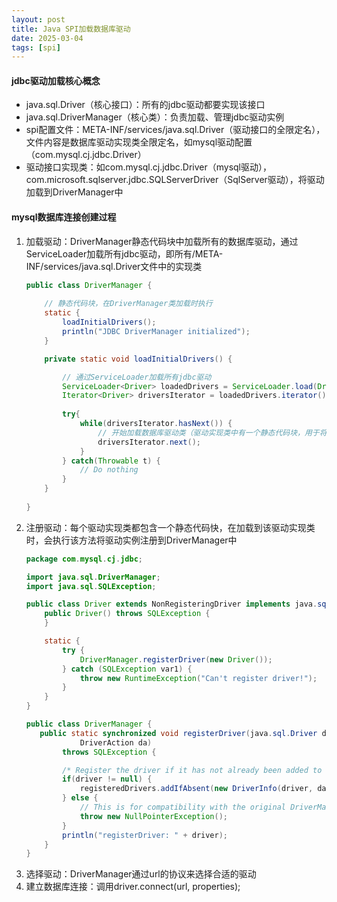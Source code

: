 ```yaml
---
layout: post
title: Java SPI加载数据库驱动
date: 2025-03-04
tags: [spi]
---
```


#### jdbc驱动加载核心概念
- java.sql.Driver（核心接口）：所有的jdbc驱动都要实现该接口
- java.sql.DriverManager（核心类）：负责加载、管理jdbc驱动实例
- spi配置文件：META-INF/services/java.sql.Driver（驱动接口的全限定名），文件内容是数据库驱动实现类全限定名，如mysql驱动配置（com.mysql.cj.jdbc.Driver）
- 驱动接口实现类：如com.mysql.cj.jdbc.Driver（mysql驱动），com.microsoft.sqlserver.jdbc.SQLServerDriver（SqlServer驱动），将驱动加载到DriverManager中

#### mysql数据库连接创建过程
1. 加载驱动：DriverManager静态代码块中加载所有的数据库驱动，通过ServiceLoader加载所有jdbc驱动，即所有/META-INF/services/java.sql.Driver文件中的实现类
    ```java
    public class DriverManager {
        
        // 静态代码块，在DriverManager类加载时执行
        static {
            loadInitialDrivers();
            println("JDBC DriverManager initialized");
        }
    
        private static void loadInitialDrivers() {
    
            // 通过ServiceLoader加载所有jdbc驱动
            ServiceLoader<Driver> loadedDrivers = ServiceLoader.load(Driver.class);
            Iterator<Driver> driversIterator = loadedDrivers.iterator();
            
            try{
                while(driversIterator.hasNext()) {
                    // 开始加载数据库驱动类（驱动实现类中有一个静态代码块，用于将驱动实例注册到DriverManager中）
                    driversIterator.next();
                }
            } catch(Throwable t) {
                // Do nothing
            }
        }
        
    }
    ```
2. 注册驱动：每个驱动实现类都包含一个静态代码快，在加载到该驱动实现类时，会执行该方法将驱动实例注册到DriverManager中
    ```java
    package com.mysql.cj.jdbc;
    
    import java.sql.DriverManager;
    import java.sql.SQLException;
    
    public class Driver extends NonRegisteringDriver implements java.sql.Driver {
        public Driver() throws SQLException {
        }
    
        static {
            try {
                DriverManager.registerDriver(new Driver());
            } catch (SQLException var1) {
                throw new RuntimeException("Can't register driver!");
            }
        }
    }
   
    public class DriverManager {
       public static synchronized void registerDriver(java.sql.Driver driver,
                DriverAction da)
            throws SQLException {
    
            /* Register the driver if it has not already been added to our list */
            if(driver != null) {
                registeredDrivers.addIfAbsent(new DriverInfo(driver, da));
            } else {
                // This is for compatibility with the original DriverManager
                throw new NullPointerException();
            }
            println("registerDriver: " + driver);
        }
    }
    ```
3. 选择驱动：DriverManager通过url的协议来选择合适的驱动
4. 建立数据库连接：调用driver.connect(url, properties);
